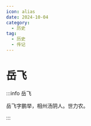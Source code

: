 ```yaml
---
icon: alias
date: 2024-10-04
category:
  - 历史
tag:
  - 历史
  - 传记
---
```


# 岳飞

<!-- more -->    

:::info 岳飞

岳飞字鹏举，相州汤阴人。世力农。

:::